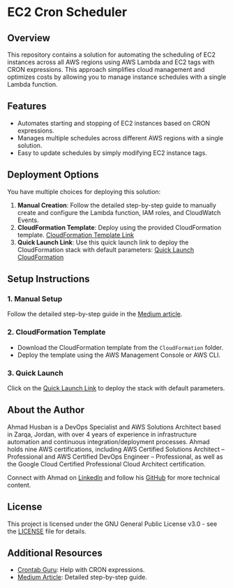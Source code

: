# EC2 Cron Scheduler

## Overview

This repository contains a solution for automating the scheduling of EC2 instances across all AWS regions using AWS Lambda and EC2 tags with CRON expressions. This approach simplifies cloud management and optimizes costs by allowing you to manage instance schedules with a single Lambda function.

## Features

- Automates starting and stopping of EC2 instances based on CRON expressions.
- Manages multiple schedules across different AWS regions with a single solution.
- Easy to update schedules by simply modifying EC2 instance tags.

## Deployment Options

You have multiple choices for deploying this solution:

1. **Manual Creation**: Follow the detailed step-by-step guide to manually create and configure the Lambda function, IAM roles, and CloudWatch Events.
2. **CloudFormation Template**: Deploy using the provided CloudFormation template. [CloudFormation Template Link](https://github.com/AhmadHusban96/ec2-cron-scheduler/blob/main/CloudFormation/ec2-cron-scheduler.yaml)
3. **Quick Launch Link**: Use this quick launch link to deploy the CloudFormation stack with default parameters: [Quick Launch CloudFormation](https://us-east-1.console.aws.amazon.com/cloudformation/home?region=us-east-1#/stacks/quickcreate?templateURL=https://ec2-cron-scheduler.s3.amazonaws.com/ec2-cron-scheduler.yaml&stackName=EC2CronScheduler&param_LambdaMemorySize=256&param_LambdaTimeout=300&param_LambdaInvokeRate=rate(1%20minute)&param_S3BucketName=ec2-cron-scheduler&param_S3ObjectKey=EC2CronScheduler.zip)

## Setup Instructions

### 1. Manual Setup

Follow the detailed step-by-step guide in the [Medium article](https://medium.com/@ahmadhusban96/automate-ec2-scheduling-with-aws-lambda-tags-82f8105dc68c).

### 2. CloudFormation Template

- Download the CloudFormation template from the `CloudFormation` folder.
- Deploy the template using the AWS Management Console or AWS CLI.

### 3. Quick Launch

Click on the [Quick Launch Link](https://us-east-1.console.aws.amazon.com/cloudformation/home?region=us-east-1#/stacks/quickcreate?templateURL=https://ec2-cron-scheduler.s3.amazonaws.com/ec2-cron-scheduler.yaml&stackName=EC2CronScheduler&param_LambdaMemorySize=256&param_LambdaTimeout=300&param_LambdaInvokeRate=rate(1%20minute)&param_S3BucketName=ec2-cron-scheduler&param_S3ObjectKey=EC2CronScheduler.zip) to deploy the stack with default parameters.

## About the Author

Ahmad Husban is a DevOps Specialist and AWS Solutions Architect based in Zarqa, Jordan, with over 4 years of experience in infrastructure automation and continuous integration/deployment processes. Ahmad holds nine AWS certifications, including AWS Certified Solutions Architect – Professional and AWS Certified DevOps Engineer – Professional, as well as the Google Cloud Certified Professional Cloud Architect certification.

Connect with Ahmad on [LinkedIn](https://www.linkedin.com/in/ahmad-husban/) and follow his [GitHub](https://github.com/AhmadHusban96) for more technical content.

## License

This project is licensed under the GNU General Public License v3.0 - see the [LICENSE](LICENSE) file for details.

## Additional Resources

- [Crontab Guru](https://crontab.guru/): Help with CRON expressions.
- [Medium Article](https://medium.com/@ahmadhusban96/automate-ec2-scheduling-with-aws-lambda-tags-82f8105dc68c): Detailed step-by-step guide.
